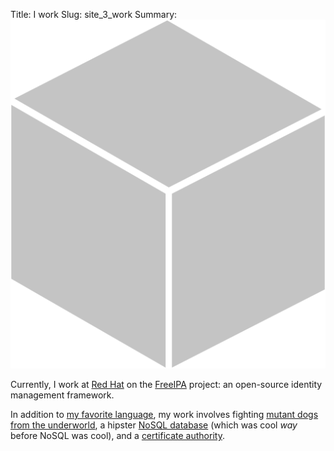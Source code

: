 Title: I work
Slug: site_3_work
Summary:  ![](../images/home/box-gray.png)

Currently, I work at [Red Hat](http://redhat.com)
on the [FreeIPA](http://freeipa.org) project:
an open-source identity management framework.

In addition to [my favorite language](http://python.org),
my work involves fighting [mutant dogs from the underworld](http://kerberos.org/software),
a hipster [NoSQL database](http://directory.fedoraproject.org) (which was cool *way* before NoSQL was cool),
and a [certificate authority](http://pki.fedoraproject.org).

<!--I'm pretty happy, but if you are not satisfied with my current job, take a look at my CV.-->
